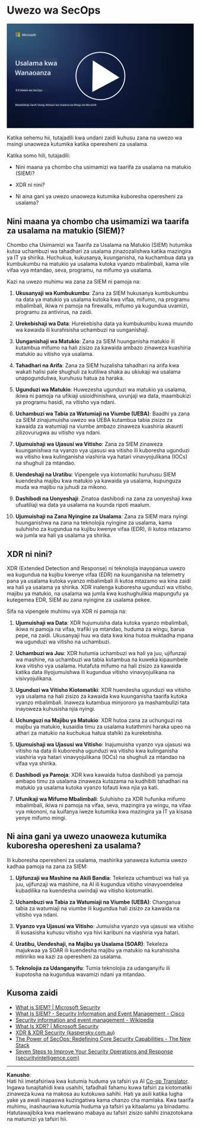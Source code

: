 <!--
CO_OP_TRANSLATOR_METADATA:
{
  "original_hash": "553eb694c89f1caca0694e8d8ab89e0e",
  "translation_date": "2025-09-04T01:21:53+00:00",
  "source_file": "4.3 SecOps capabilities.md",
  "language_code": "sw"
}
-->
# Uwezo wa SecOps

[![Tazama video](../../translated_images/4-3_placeholder.e6e2ff578a715178985449c7f550e382f9b199847b709653a5e0af6145a8e82f.sw.png)](https://learn-video.azurefd.net/vod/player?id=bdbc1c7c-307b-4519-b8ad-b142434c0461)

Katika sehemu hii, tutajadili kwa undani zaidi kuhusu zana na uwezo wa msingi unaoweza kutumika katika operesheni za usalama.

Katika somo hili, tutajadili:

- Nini maana ya chombo cha usimamizi wa taarifa za usalama na matukio (SIEM)?

- XDR ni nini?

- Ni aina gani ya uwezo unaoweza kutumika kuboresha operesheni za usalama?

## Nini maana ya chombo cha usimamizi wa taarifa za usalama na matukio (SIEM)?

Chombo cha Usimamizi wa Taarifa za Usalama na Matukio (SIEM) hutumika kutoa uchambuzi wa tahadhari za usalama zinazozalishwa katika mazingira ya IT ya shirika. Huchukua, kukusanya, kuunganisha, na kuchambua data ya kumbukumbu na matukio ya usalama kutoka vyanzo mbalimbali, kama vile vifaa vya mtandao, seva, programu, na mifumo ya usalama.

Kazi na uwezo muhimu wa zana za SIEM ni pamoja na:

1. **Ukusanyaji wa Kumbukumbu**: Zana za SIEM hukusanya kumbukumbu na data ya matukio ya usalama kutoka kwa vifaa, mifumo, na programu mbalimbali, ikiwa ni pamoja na firewalls, mifumo ya kugundua uvamizi, programu za antivirus, na zaidi.

2. **Urekebishaji wa Data**: Hurekebisha data ya kumbukumbu kuwa muundo wa kawaida ili kurahisisha uchambuzi na uunganishaji.

3. **Uunganishaji wa Matukio**: Zana za SIEM huunganisha matukio ili kutambua mifumo na hali zisizo za kawaida ambazo zinaweza kuashiria matukio au vitisho vya usalama.

4. **Tahadhari na Arifa**: Zana za SIEM huzalisha tahadhari na arifa kwa wakati halisi pale shughuli za kutiliwa shaka au ukiukaji wa usalama unapogunduliwa, kuruhusu hatua za haraka.

5. **Ugunduzi wa Matukio**: Huwezesha ugunduzi wa matukio ya usalama, ikiwa ni pamoja na ufikiaji usioidhinishwa, uvunjaji wa data, maambukizi ya programu hasidi, na vitisho vya ndani.

6. **Uchambuzi wa Tabia za Watumiaji na Viumbe (UEBA)**: Baadhi ya zana za SIEM zinajumuisha uwezo wa UEBA kutambua tabia zisizo za kawaida za watumiaji na viumbe ambazo zinaweza kuashiria akaunti zilizovurugwa au vitisho vya ndani.

7. **Ujumuishaji wa Ujasusi wa Vitisho**: Zana za SIEM zinaweza kuunganishwa na vyanzo vya ujasusi wa vitisho ili kuboresha ugunduzi wa vitisho kwa kulinganisha viashiria vya hatari vinavyojulikana (IOCs) na shughuli za mtandao.

8. **Uendeshaji na Uratibu**: Vipengele vya kiotomatiki huruhusu SIEM kuendesha majibu kwa matukio ya kawaida ya usalama, kupunguza muda wa majibu na juhudi za mikono.

9. **Dashibodi na Uonyeshaji**: Zinatoa dashibodi na zana za uonyeshaji kwa ufuatiliaji wa data ya usalama na kuunda ripoti maalum.

10. **Ujumuishaji na Zana Nyingine za Usalama**: Zana za SIEM mara nyingi huunganishwa na zana na teknolojia nyingine za usalama, kama suluhisho za kugundua na kujibu kwenye vifaa (EDR), ili kutoa mtazamo wa jumla wa hali ya usalama ya shirika.

## XDR ni nini?

XDR (Extended Detection and Response) ni teknolojia inayopanua uwezo wa kugundua na kujibu kwenye vifaa (EDR) na kuunganisha na telemetry pana ya usalama kutoka vyanzo mbalimbali ili kutoa mtazamo wa kina zaidi wa hali ya usalama ya shirika. XDR inalenga kuboresha ugunduzi wa vitisho, majibu ya matukio, na usalama wa jumla kwa kushughulikia mapungufu ya kutegemea EDR, SIEM au zana nyingine za usalama pekee.

Sifa na vipengele muhimu vya XDR ni pamoja na:

1. **Ujumuishaji wa Data**: XDR hujumuisha data kutoka vyanzo mbalimbali, ikiwa ni pamoja na vifaa, trafiki ya mtandao, huduma za wingu, barua pepe, na zaidi. Ukusanyaji huu wa data kwa kina hutoa muktadha mpana wa ugunduzi wa vitisho na uchambuzi.

2. **Uchambuzi wa Juu**: XDR hutumia uchambuzi wa hali ya juu, ujifunzaji wa mashine, na uchambuzi wa tabia kutambua na kuweka kipaumbele kwa vitisho vya usalama. Hutafuta mifumo na hali zisizo za kawaida katika data iliyojumuishwa ili kugundua vitisho vinavyojulikana na visivyojulikana.

3. **Ugunduzi wa Vitisho Kiotomatiki**: XDR huendesha ugunduzi wa vitisho vya usalama na hali zisizo za kawaida kwa kuunganisha taarifa kutoka vyanzo mbalimbali. Inaweza kutambua minyororo ya mashambulizi tata inayoweza kuhusisha njia nyingi.

4. **Uchunguzi na Majibu ya Matukio**: XDR hutoa zana za uchunguzi na majibu ya matukio, kusaidia timu za usalama kutathmini haraka upeo na athari za matukio na kuchukua hatua stahiki za kurekebisha.

5. **Ujumuishaji wa Ujasusi wa Vitisho**: Inajumuisha vyanzo vya ujasusi wa vitisho na data ili kuboresha ugunduzi wa vitisho kwa kulinganisha viashiria vya hatari vinavyojulikana (IOCs) na shughuli za mtandao na vifaa vya shirika.

6. **Dashibodi ya Pamoja**: XDR kwa kawaida hutoa dashibodi ya pamoja ambapo timu za usalama zinaweza kutazama na kudhibiti tahadhari na matukio ya usalama kutoka vyanzo tofauti kwa njia ya kati.

7. **Ufunikaji wa Mifumo Mbalimbali**: Suluhisho za XDR hufunika mifumo mbalimbali, ikiwa ni pamoja na vifaa, seva, mazingira ya wingu, na vifaa vya mkononi, na kuifanya iweze kutumika kwa mazingira ya IT ya kisasa yenye mifumo mingi.

## Ni aina gani ya uwezo unaoweza kutumika kuboresha operesheni za usalama?

Ili kuboresha operesheni za usalama, mashirika yanaweza kutumia uwezo kadhaa pamoja na zana za SIEM:

1. **Ujifunzaji wa Mashine na Akili Bandia**: Tekeleza uchambuzi wa hali ya juu, ujifunzaji wa mashine, na AI ili kugundua vitisho vinavyoendelea kubadilika na kuendesha uwindaji wa vitisho kiotomatiki.

2. **Uchambuzi wa Tabia za Watumiaji na Viumbe (UEBA)**: Changanua tabia za watumiaji na viumbe ili kugundua hali zisizo za kawaida na vitisho vya ndani.

3. **Vyanzo vya Ujasusi wa Vitisho**: Jumuisha vyanzo vya ujasusi wa vitisho ili kusasisha kuhusu vitisho vya hivi karibuni na viashiria vya hatari.

4. **Uratibu, Uendeshaji, na Majibu ya Usalama (SOAR)**: Tekeleza majukwaa ya SOAR ili kuendesha majibu ya matukio na kurahisisha mtiririko wa kazi za operesheni za usalama.

5. **Teknolojia za Udanganyifu**: Tumia teknolojia za udanganyifu ili kupotosha na kugundua wavamizi ndani ya mtandao.

## Kusoma zaidi

- [What is SIEM? | Microsoft Security](https://www.microsoft.com/security/business/security-101/what-is-siem?WT.mc_id=academic-96948-sayoung)  
- [What Is SIEM? - Security Information and Event Management - Cisco](https://www.cisco.com/c/en/us/products/security/what-is-siem.html)  
- [Security information and event management - Wikipedia](https://en.wikipedia.org/wiki/Security_information_and_event_management)  
- [What Is XDR? | Microsoft Security](https://www.microsoft.com/security/business/security-101/what-is-xdr?WT.mc_id=academic-96948-sayoung)  
- [XDR & XDR Security (kaspersky.com.au)](https://www.kaspersky.com.au/resource-center/definitions/what-is-xdr)  
- [The Power of SecOps: Redefining Core Security Capabilities - The New Stack](https://thenewstack.io/the-power-of-secops-redefining-core-security-capabilities/)  
- [Seven Steps to Improve Your Security Operations and Response (securityintelligence.com)](https://securityintelligence.com/seven-steps-to-improve-your-security-operations-and-response/)  

---

**Kanusho**:  
Hati hii imetafsiriwa kwa kutumia huduma ya tafsiri ya AI [Co-op Translator](https://github.com/Azure/co-op-translator). Ingawa tunajitahidi kwa usahihi, tafadhali fahamu kuwa tafsiri za kiotomatiki zinaweza kuwa na makosa au kutokuwa sahihi. Hati ya asili katika lugha yake ya awali inapaswa kuzingatiwa kama chanzo cha mamlaka. Kwa taarifa muhimu, inashauriwa kutumia huduma ya tafsiri ya kitaalamu ya binadamu. Hatutawajibika kwa maelewano mabaya au tafsiri zisizo sahihi zinazotokana na matumizi ya tafsiri hii.